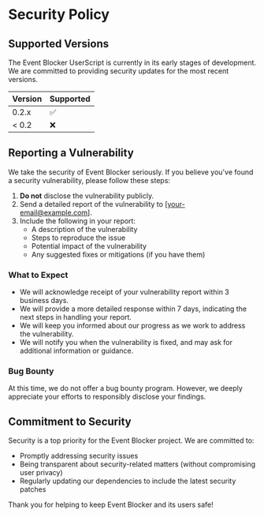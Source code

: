 # Security Policy

## Supported Versions

The Event Blocker UserScript is currently in its early stages of development. We are committed to providing security updates for the most recent versions.

| Version | Supported          |
| ------- | ------------------ |
| 0.2.x   | :white_check_mark: |
| < 0.2   | :x:                |

## Reporting a Vulnerability

We take the security of Event Blocker seriously. If you believe you've found a security vulnerability, please follow these steps:

1. **Do not** disclose the vulnerability publicly.
2. Send a detailed report of the vulnerability to [your-email@example.com].
3. Include the following in your report:
   - A description of the vulnerability
   - Steps to reproduce the issue
   - Potential impact of the vulnerability
   - Any suggested fixes or mitigations (if you have them)

### What to Expect

- We will acknowledge receipt of your vulnerability report within 3 business days.
- We will provide a more detailed response within 7 days, indicating the next steps in handling your report.
- We will keep you informed about our progress as we work to address the vulnerability.
- We will notify you when the vulnerability is fixed, and may ask for additional information or guidance.

### Bug Bounty

At this time, we do not offer a bug bounty program. However, we deeply appreciate your efforts to responsibly disclose your findings.

## Commitment to Security

Security is a top priority for the Event Blocker project. We are committed to:

- Promptly addressing security issues
- Being transparent about security-related matters (without compromising user privacy)
- Regularly updating our dependencies to include the latest security patches

Thank you for helping to keep Event Blocker and its users safe!
